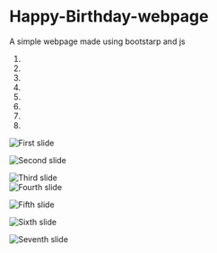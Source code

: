 # Happy-Birthday-webpage
A simple webpage made using bootstarp and js
<div class="photo-section">
            <div id="carouselExampleIndicators" class="carousel slide" data-ride="carousel">
              <ol class="carousel-indicators">
                <li data-target="#carouselExampleIndicators" data-slide-to="0" class="active"></li>
                <li data-target="#carouselExampleIndicators" data-slide-to="1"></li>
                <li data-target="#carouselExampleIndicators" data-slide-to="2"></li>
                <li data-target="#carouselExampleIndicators" data-slide-to="3"></li>
                <li data-target="#carouselExampleIndicators" data-slide-to="4"></li>
                <li data-target="#carouselExampleIndicators" data-slide-to="5"></li>
                <li data-target="#carouselExampleIndicators" data-slide-to="6"></li>
                <li data-target="#carouselExampleIndicators" data-slide-to="7"></li>
               <!--  <li data-target="#carouselExampleIndicators" data-slide-to="8"></li> -->
              </ol>
              <div class="carousel-inner">
                <div class="carousel-item active">
                  <img class="d-block photo-size img-fluid m-auto" src="img\photos\amazingYou\img2.jpg" alt="First slide">
                  <div class="carousel-caption d-none d-md-block">
                    <p></p>
                  </div>
                </div>
                <div class="carousel-item" >
                  <img class="d-block photo-size img-fluid m-auto" src="img\photos\amazingYou\img3.jpg" alt="Second slide">
                  <div class="carousel-caption d-none d-md-block">
                    <p></p>
                  </div>
                </div>
                <div class="carousel-item">
                  <img class="d-block photo-size img-fluid m-auto" src="img\photos\amazingYou\img1.jpg" alt="Third slide">
                </div>
                <div class="carousel-item" >
                  <img class="d-block photo-size img-fluid m-auto" src="img\photos\amazingYou\img4.jpg" alt="Fourth slide">
                  <div class="carousel-caption d-none d-md-block">
                    <p></p>
                  </div>
                </div>
                <div class="carousel-item" >
                  <img class="d-block photo-size img-fluid m-auto" src="img\photos\amazingYou\img5.jpg" alt="Fifth slide">
                  <div class="carousel-caption d-none d-md-block">
                    <p></p>
                  </div>
                </div>
                <div class="carousel-item" >
                  <img class="d-block photo-size img-fluid m-auto" src="img\photos\amazingYou\img6.jpg" alt="Sixth slide">
                  <div class="carousel-caption d-none d-md-block">
                    <p></p>
                  </div>
                </div>
                <div class="carousel-item" >
                  <img class="d-block photo-size img-fluid m-auto" src="img\photos\amazingYou\img7.jpg" alt="Seventh slide">
                  <div class="carousel-caption d-none d-md-block">
                    <p></p>
                  </div>
                </div>
